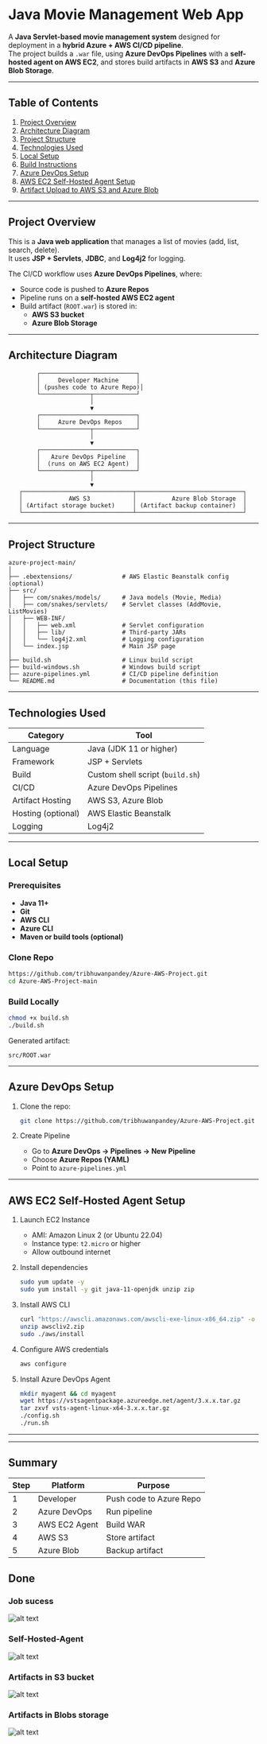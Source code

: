 # Java Movie Management Web App

A **Java Servlet-based movie management system** designed for deployment in a **hybrid Azure + AWS CI/CD pipeline**.  
The project builds a `.war` file, using **Azure DevOps Pipelines** with a **self-hosted agent on AWS EC2**, and stores build artifacts in **AWS S3** and **Azure Blob Storage**.

---

##  Table of Contents
1. [Project Overview](#project-overview)  
2. [Architecture Diagram](#architecture-diagram)  
3. [Project Structure](#project-structure)  
4. [Technologies Used](#technologies-used)  
5. [Local Setup](#local-setup)  
6. [Build Instructions](#build-instructions)  
7. [Azure DevOps Setup](#azure-devops-setup)  
8. [AWS EC2 Self-Hosted Agent Setup](#aws-ec2-self-hosted-agent-setup)  
9. [Artifact Upload to AWS S3 and Azure Blob](#Done)  


---

##  Project Overview

This is a **Java web application** that manages a list of movies (add, list, search, delete).  
It uses **JSP + Servlets**, **JDBC**, and **Log4j2** for logging.  

The CI/CD workflow uses **Azure DevOps Pipelines**, where:
- Source code is pushed to **Azure Repos**
- Pipeline runs on a **self-hosted AWS EC2 agent**
- Build artifact (`ROOT.war`) is stored in:
  - **AWS S3 bucket**
  - **Azure Blob Storage**

---

##  Architecture Diagram

```text
        ┌───────────────────────────┐
        │     Developer Machine     │
        │ (pushes code to Azure Repo)│
        └──────────────┬────────────┘
                       │
                       ▼
        ┌───────────────────────────┐
        │     Azure DevOps Repos    │
        └──────────────┬────────────┘
                       │
                       ▼
        ┌───────────────────────────┐
        │   Azure DevOps Pipeline   │
        │  (runs on AWS EC2 Agent)  │
        └──────────────┬────────────┘
                       │
                       ▼
   ┌───────────────────────────────┬──────────────────────────────┐
   │             AWS S3            │          Azure Blob Storage  │
   │ (Artifact storage bucket)     │ (Artifact backup container)  │
   └───────────────────────────────┴──────────────────────────────┘
```

---

##  Project Structure

```
azure-project-main/
│
├── .ebextensions/              # AWS Elastic Beanstalk config (optional)
├── src/
│   ├── com/snakes/models/      # Java models (Movie, Media)
│   ├── com/snakes/servlets/    # Servlet classes (AddMovie, ListMovies)
│   ├── WEB-INF/
│   │   ├── web.xml             # Servlet configuration
│   │   ├── lib/                # Third-party JARs
│   │   └── log4j2.xml          # Logging configuration
│   └── index.jsp               # Main JSP page
│
├── build.sh                    # Linux build script
├── build-windows.sh            # Windows build script
├── azure-pipelines.yml         # CI/CD pipeline definition
└── README.md                   # Documentation (this file)
```

---

##  Technologies Used

| Category | Tool |
|-----------|------|
| Language | Java (JDK 11 or higher) |
| Framework | JSP + Servlets |
| Build | Custom shell script (`build.sh`) |
| CI/CD | Azure DevOps Pipelines |
| Artifact Hosting | AWS S3, Azure Blob |
| Hosting (optional) | AWS Elastic Beanstalk |
| Logging | Log4j2 |

---

##  Local Setup

### Prerequisites
- **Java 11+**
- **Git**
- **AWS CLI**
- **Azure CLI**
- **Maven or build tools (optional)**

### Clone Repo
```bash
https://github.com/tribhuwanpandey/Azure-AWS-Project.git
cd Azure-AWS-Project-main
```

### Build Locally
```bash
chmod +x build.sh
./build.sh
```

Generated artifact:
```
src/ROOT.war
```

---

##  Azure DevOps Setup

1. Clone the repo:
   ```bash
   git clone https://github.com/tribhuwanpandey/Azure-AWS-Project.git

   ```

2. Create Pipeline
   - Go to **Azure DevOps → Pipelines → New Pipeline**
   - Choose **Azure Repos (YAML)**
   - Point to `azure-pipelines.yml`

---

##  AWS EC2 Self-Hosted Agent Setup

1. Launch EC2 Instance
   - AMI: Amazon Linux 2 (or Ubuntu 22.04)
   - Instance type: `t2.micro` or higher
   - Allow outbound internet

2. Install dependencies
   ```bash
   sudo yum update -y
   sudo yum install -y git java-11-openjdk unzip zip
   ```

3. Install AWS CLI
   ```bash
   curl "https://awscli.amazonaws.com/awscli-exe-linux-x86_64.zip" -o "awscliv2.zip"
   unzip awscliv2.zip
   sudo ./aws/install
   ```

4. Configure AWS credentials
   ```bash
   aws configure
   ```

5. Install Azure DevOps Agent
   ```bash
   mkdir myagent && cd myagent
   wget https://vstsagentpackage.azureedge.net/agent/3.x.x.tar.gz
   tar zxvf vsts-agent-linux-x64-3.x.x.tar.gz
   ./config.sh
   ./run.sh
   ```

---

---

## Summary

| Step | Platform | Purpose |
|------|------------|----------|
| 1 | Developer | Push code to Azure Repo |
| 2 | Azure DevOps | Run pipeline |
| 3 | AWS EC2 Agent | Build WAR |
| 4 | AWS S3 | Store artifact |
| 5 | Azure Blob | Backup artifact |


## Done

### Job sucess
![alt text](<Screenshot 2025-10-17 143746.png>)

### Self-Hosted-Agent
![alt text](<Screenshot 2025-10-17 143914.png>)

### Artifacts in S3 bucket
![alt text](<Screenshot 2025-10-17 140643.png>)

### Artifacts in Blobs storage
![alt text](<Screenshot 2025-10-17 143605.png>)